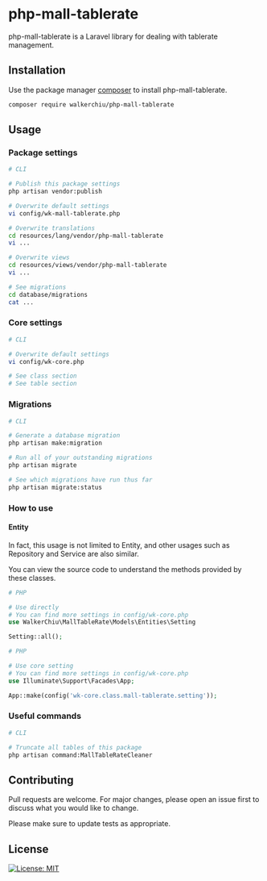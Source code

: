 # php-mall-tablerate

php-mall-tablerate is a Laravel library for dealing with tablerate management.

## Installation

Use the package manager [composer](https://getcomposer.org/download/) to install php-mall-tablerate.

``` bash
composer require walkerchiu/php-mall-tablerate
```

## Usage

### Package settings

``` bash
# CLI

# Publish this package settings
php artisan vendor:publish

# Overwrite default settings
vi config/wk-mall-tablerate.php

# Overwrite translations
cd resources/lang/vendor/php-mall-tablerate
vi ...

# Overwrite views
cd resources/views/vendor/php-mall-tablerate
vi ...

# See migrations
cd database/migrations
cat ...
```

### Core settings

``` bash
# CLI

# Overwrite default settings
vi config/wk-core.php

# See class section
# See table section
```

### Migrations

``` bash
# CLI

# Generate a database migration
php artisan make:migration

# Run all of your outstanding migrations
php artisan migrate

# See which migrations have run thus far
php artisan migrate:status
```

### How to use

#### Entity

In fact, this usage is not limited to Entity, and other usages such as Repository and Service are also similar.

You can view the source code to understand the methods provided by these classes.

``` php
# PHP

# Use directly
# You can find more settings in config/wk-core.php
use WalkerChiu\MallTableRate\Models\Entities\Setting

Setting::all();
```

``` php
# PHP

# Use core setting
# You can find more settings in config/wk-core.php
use Illuminate\Support\Facades\App;

App::make(config('wk-core.class.mall-tablerate.setting'));
```

### Useful commands

``` bash
# CLI

# Truncate all tables of this package
php artisan command:MallTableRateCleaner
```

## Contributing

Pull requests are welcome. For major changes, please open an issue first to discuss what you would like to change.

Please make sure to update tests as appropriate.

## License

[![License: MIT](https://img.shields.io/badge/License-MIT-yellow.svg)](https://opensource.org/licenses/MIT)
